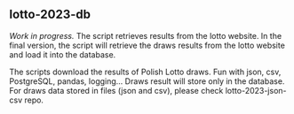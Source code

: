 ## lotto-2023-db

*Work in progress.*
    The script retrieves results from the lotto website.
    In the final version, the script will retrieve the draws results
    from the lotto website and load it into the database.

The scripts download the results of Polish Lotto draws. Fun with json, csv, PostgreSQL, pandas, logging...
Draws result will store only in the database. For draws data stored in files (json and csv), 
please check lotto-2023-json-csv repo.

